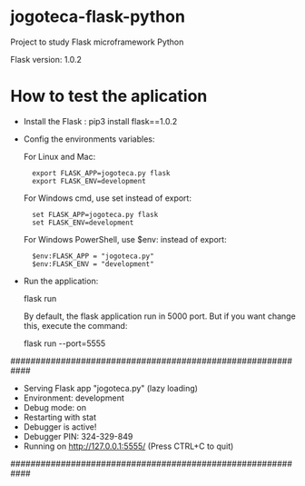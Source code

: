 # jogoteca-flask-python

Project to study Flask microframework Python

Flask version: 1.0.2

# How to test the aplication 

* Install the Flask :
    pip3 install flask==1.0.2

* Config the environments variables:

    For Linux and Mac:

        export FLASK_APP=jogoteca.py flask
        export FLASK_ENV=development
    
    For Windows cmd, use set instead of export:

        set FLASK_APP=jogoteca.py flask
        set FLASK_ENV=development

    For Windows PowerShell, use $env: instead of export:

        $env:FLASK_APP = "jogoteca.py"
        $env:FLASK_ENV = "development"

* Run the application:

    flask run

    By default, the flask application run in 5000 port. But if you want change this, execute the command:

    flask run --port=5555

############################################################

 * Serving Flask app "jogoteca.py" (lazy loading)
 * Environment: development
 * Debug mode: on
 * Restarting with stat
 * Debugger is active!
 * Debugger PIN: 324-329-849
 * Running on http://127.0.0.1:5555/ (Press CTRL+C to quit)
 
 ############################################################
